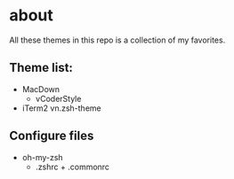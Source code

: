 # about

All these themes in this repo is a collection of my favorites.

## Theme list:

* MacDown
  * vCoderStyle
* iTerm2
  vn.zsh-theme

## Configure files

* oh-my-zsh
  * .zshrc + .commonrc
